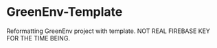 # GreenEnv-Template
Reformatting GreenEnv project with template. NOT REAL FIREBASE KEY FOR THE TIME BEING.

